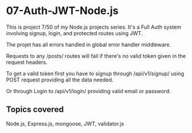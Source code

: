 # 07-Auth-JWT-Node.js

This is project 7/50 of my Node.js projects series. It's a Full Auth system involving signup, login, and protected routes using JWT. 

The projet has all errors handled in global error handler middleware.

Requests to any /posts/ routes will fail if there's no valid token given in the request headers.

To get a valid token first you have to signup through /api/v1/signup/ using POST request providing all the data needed.

Or through Login to /api/v1/login/ providing valid email or password.

## Topics covered
Node.js, Express.js, mongoose, JWT, validator.js
